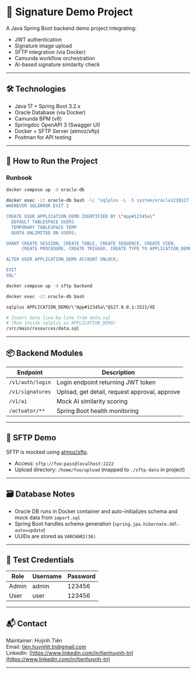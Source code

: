 # 🧠 Signature Demo Project

A Java Spring Boot backend demo project integrating:
- JWT authentication
- Signature image upload
- SFTP integration (via Docker)
- Camunda workflow orchestration
- AI-based signature similarity check

---

## 🛠 Technologies
- Java 17 + Spring Boot 3.2.x
- Oracle Database (via Docker)
- Camunda BPM (v8)
- Springdoc OpenAPI 3 (Swagger UI)
- Docker + SFTP Server (atmoz/sftp)
- Postman for API testing

---

## 🚀 How to Run the Project

### Runbook

```bash
docker compose up -d oracle-db

docker exec -it oracle-db bash -lc "sqlplus -L -S system/oracle123@127.0.0.1:1521/XE <<'SQL'
WHENEVER SQLERROR EXIT 1

CREATE USER APPLICATION_DEMO IDENTIFIED BY \"App#12345a\"
  DEFAULT TABLESPACE USERS
  TEMPORARY TABLESPACE TEMP
  QUOTA UNLIMITED ON USERS;

GRANT CREATE SESSION, CREATE TABLE, CREATE SEQUENCE, CREATE VIEW,
      CREATE PROCEDURE, CREATE TRIGGER, CREATE TYPE TO APPLICATION_DEMO;

ALTER USER APPLICATION_DEMO ACCOUNT UNLOCK;

EXIT
SQL"

docker compose up -d sftp backend

docker exec -it oracle-db bash

sqlplus APPLICATION_DEMO/\"App#12345a\"@127.0.0.1:1521/XE

# Insert data line-by-line from data.sql
# (Run inside sqlplus as APPLICATION_DEMO)
/src/main/resources/data.sql
```

---

## 📦 Backend Modules

| Endpoint          | Description                                 |
|-------------------|---------------------------------------------|
| `/v1/auth/login`  | Login endpoint returning JWT token          |
| `/v1/signatures`  | Upload, get detail, request approval, approve |
| `/v1/ai`          | Mock AI similarity scoring                  |
| `/actuator/**`    | Spring Boot health monitoring               |

---

## 📁 SFTP Demo

SFTP is mocked using [atmoz/sftp](https://github.com/atmoz/sftp).

- Access: `sftp://foo:pass@localhost:2222`
- Upload directory: `/home/foo/upload` (mapped to `./sftp-data` in project)

---

## 🗃 Database Notes

- Oracle DB runs in Docker container and auto-initializes schema and mock data from `import.sql`
- Spring Boot handles schema generation (`spring.jpa.hibernate.ddl-auto=update`)
- UUIDs are stored as `VARCHAR2(36)`

---

## 🧪 Test Credentials

| Role   | Username | Password |
|--------|----------|----------|
| Admin  | admin    | 123456   |
| User   | user     | 123456   |

---

## 📬 Contact

Maintainer: Huỳnh Tiên  
Email: tien.huynhlt.tn@gmail.com  
LinkedIn: [https://www.linkedin.com/in/tienhuynh-tn](https://www.linkedin.com/in/tienhuynh-tn)

---